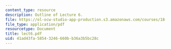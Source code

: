 ```yaml
---
content_type: resource
description: Outline of Lecture 6.
file: https://ol-ocw-studio-app-production.s3.amazonaws.com/courses/18-413-error-correcting-codes-laboratory-spring-2004/41ad43fa58543246660bb36a3b5bc28c_lect6.pdf
file_type: application/pdf
resourcetype: Document
title: lect6.pdf
uid: 41ad43fa-5854-3246-660b-b36a3b5bc28c
---
```

